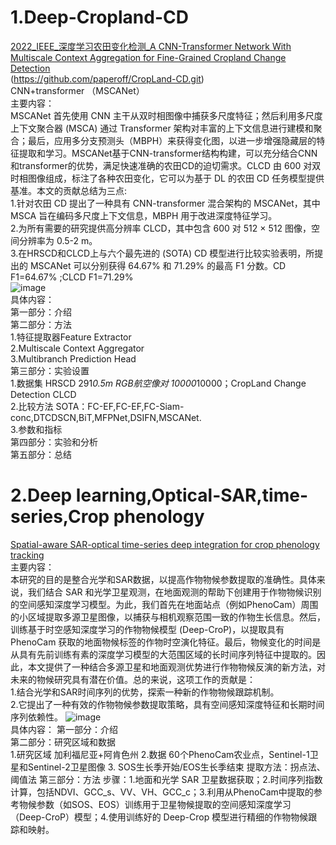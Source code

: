 # 1.Deep-Cropland-CD
[2022_IEEE_深度学习农田变化检测_A CNN-Transformer Network With Multiscale Context Aggregation for Fine-Grained Cropland Change Detection](https://ieeexplore.ieee.org/document/9780164/keywords#keywords)  
(https://github.com/paperoff/CropLand-CD.git)  
CNN+transformer （MSCANet）  
主要内容：  
MSCANet 首先使用 CNN 主干从双时相图像中捕获多尺度特征；然后利用多尺度上下文聚合器 (MSCA) 通过 Transformer 架构对丰富的上下文信息进行建模和聚合；最后，应用多分支预测头（MBPH）来获得变化图，以进一步增强隐藏层的特征提取和学习。MSCANet基于CNN-transformer结构构建，可以充分结合CNN和transformer的优势，满足快速准确的农田CD的迫切需求。CLCD 由 600 对双时相图像组成，标注了各种农田变化，它可以为基于 DL 的农田 CD 任务模型提供基准。本文的贡献总结为三点:  
1.针对农田 CD 提出了一种具有 CNN-transformer 混合架构的 MSCANet，其中 MSCA 旨在编码多尺度上下文信息，MBPH 用于改进深度特征学习。  
2.为所有需要的研究提供高分辨率 CLCD，其中包含 600 对 512 × 512 图像，空间分辨率为 0.5-2 m。  
3.在HRSCD和CLCD上与六个最先进的 (SOTA) CD 模型进行比较实验表明，所提出的 MSCANet 可以分别获得 64.67% 和 71.29% 的最高 F1 分数。CD  F1=64.67% ;CLCD  F1=71.29%  
![image](https://user-images.githubusercontent.com/62208710/196014581-e12c7b2c-3780-4079-878a-541d456a2971.png)  
具体内容：   
第一部分：介绍  
第二部分：方法  
1.特征提取器Feature Extractor  
2.Multiscale Context Aggregator  
3.Multibranch Prediction Head  
第三部分：实验设置  
1.数据集 HRSCD 291*0.5m RGB航空像对 10000*10000；CropLand Change Detection  CLCD  
2.比较方法 SOTA：FC-EF,FC-EF,FC-Siam-conc,DTCDSCN,BiT,MFPNet,DSIFN,MSCANet.  
3.参数和指标  
第四部分：实验和分析  
第五部分：总结

# 2.Deep learning,Optical-SAR,time-series,Crop phenology
[Spatial-aware SAR-optical time-series deep integration for crop phenology tracking](https://www.sciencedirect.com/science/article/pii/S0034425722001602?ref=pdf_download&fr=RR-2&rr=75adbfa509c549f0)   
主要内容：  
本研究的目的是整合光学和SAR数据，以提高作物物候参数提取的准确性。具体来说，我们结合 SAR 和光学卫星观测，在地面观测的帮助下创建用于作物物候识别的空间感知深度学习模型。为此，我们首先在地面站点（例如PhenoCam）周围的小区域提取多源卫星图像，以捕获与相机观察范围一致的作物生长信息。然后，训练基于时空感知深度学习的作物物候模型 (Deep-CroP)，以提取具有 PhenoCam 获取的地面物候标签的作物时空演化特征。最后，物候变化的时间是从具有先前训练有素的深度学习模型的大范围区域的长时间序列特征中提取的。因此，本文提供了一种结合多源卫星和地面观测优势进行作物物候反演的新方法，对未来的物候研究具有潜在价值。总的来说，这项工作的贡献是：  
1.结合光学和SAR时间序列的优势，探索一种新的作物物候跟踪机制。  
2.它提出了一种有效的作物物候参数提取策略，具有空间感知深度特征和长期时间序列依赖性。 
![image](https://user-images.githubusercontent.com/62208710/196017502-937e7ed5-ddd7-4fb3-9646-b8263860f1f5.png)  
具体内容：
第一部分：介绍  
第二部分：研究区域和数据  
1.研究区域 加利福尼亚+阿肯色州 
2.数据  60个PhenoCam农业点，Sentinel-1卫星和Sentinel-2卫星图像
3. SOS生长季开始/EOS生长季结束 提取方法：拐点法、阈值法
第三部分：方法
步骤：1.地面和光学 SAR 卫星数据获取；2.时间序列指数计算，包括NDVI、GCC_s、VV、VH、GCC_c；3.利用从PhenoCam中提取的参考物候参数（如SOS、EOS）训练用于卫星物候提取的空间感知深度学习（Deep-CroP）模型；4.使用训练好的 Deep-Crop 模型进行精细的作物物候跟踪和映射。
